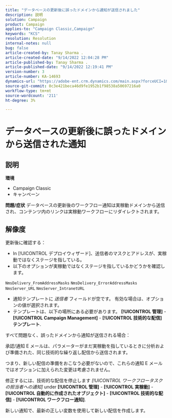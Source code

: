 ```yaml
---
title: "データベースの更新後に誤ったドメインから通知が送信されました"
description: 説明
solution: Campaign
product: Campaign
applies-to: "Campaign Classic,Campaign"
keywords: "KCS"
resolution: Resolution
internal-notes: null
bug: false
article-created-by: Tanay Sharma .
article-created-date: "9/14/2022 12:04:28 PM"
article-published-by: Tanay Sharma .
article-published-date: "9/14/2022 12:19:41 PM"
version-number: 3
article-number: KA-14693
dynamics-url: "https://adobe-ent.crm.dynamics.com/main.aspx?forceUCI=1&pagetype=entityrecord&etn=knowledgearticle&id=a95eeb5e-2534-ed11-9db1-002248086735"
source-git-commit: 0c3e421beca46d9fe1952b1f98538a50697216a0
workflow-type: tm+mt
source-wordcount: '211'
ht-degree: 3%

---
```


# データベースの更新後に誤ったドメインから送信された通知

## 説明

<b>環境</b>
- Campaign Classic
- キャンペーン



<b>問題/症状</b>
データベースの更新後のワークフロー通知は実稼動ドメインから送信され、コンテンツ内のリンクは実稼動ワークフローにリダイレクトされます。


## 解像度


更新後に確認する：

- In [!UICONTROL デプロイウィザード]、送信者のマスクとアドレスが、実稼動ではなくステージを指している。
- 以下のオプションが実稼動ではなくステージを指しているかどうかを確認します。


`NmsDelivery_FromAddressMasks`
`NmsDelivery_ErrorAddressMasks`
`NmsServer_URL`
`NmsServer_IntranetURL`



- 通知テンプレートに *送信者* フィールドが空です。 有効な場合は、オプションの値が選択されます。
- テンプレートは、以下の場所にある必要があります。 <b>[!UICONTROL 管理]</b> - <b>[!UICONTROL Campaign Management]</b> - <b>[!UICONTROL 技術的な配信] テンプレート</b>.




すべて問題なく、誤ったドメインから通知が送信される場合：

承認/通知 E メールは、パラメーターがまだ実稼動を指しているときに分析および準備された、同じ技術的な繰り返し配信から送信されます。

つまり、新しい配信の準備をおこなう必要がないので、これらの通知 E メールではオプションに加えられた変更は考慮されません。

修正するには、技術的な配信を停止します *[!UICONTROL ワークフロータスクの担当者への通知]* under <b>[!UICONTROL 管理]</b> - <b>[!UICONTROL 実稼動]</b> - <b>[!UICONTROL 自動的に作成されたオブジェクト]</b> - <b>[!UICONTROL 技術的な配信]</b> - <b>[!UICONTROL ワークフロー通知]</b>.

新しい通知で、最新の正しい変数を使用して新しい配信を作成します。



